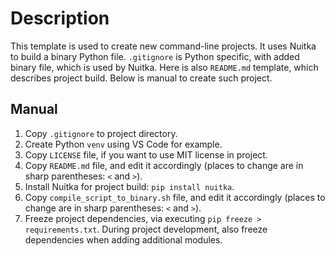 # Description

This template is used to create new command-line projects. It uses Nuitka to build a binary Python file. `.gitignore` is Python specific, with added binary file, which is used by Nuitka. Here is also `README.md` template, which describes project build. Below is manual to create such project.

## Manual

1. Copy `.gitignore` to project directory.
2. Create Python `venv` using VS Code for example.
3. Copy `LICENSE` file, if you want to use MIT license in project.
4. Copy `README.md` file, and edit it accordingly (places to change are in sharp parentheses: `<` and `>`).
5. Install Nuitka for project build: `pip install nuitka`.
6. Copy `compile_script_to_binary.sh` file, and edit it accordingly (places to change are in sharp parentheses: `<` and `>`).
7. Freeze project dependencies, via executing `pip freeze > requirements.txt`. During project development, also freeze dependencies when adding additional modules.
